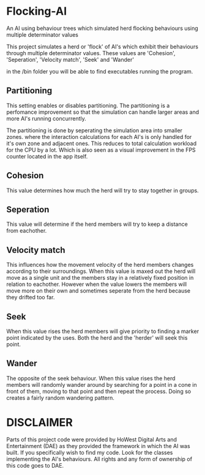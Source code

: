 # Flocking-AI
An AI using behaviour trees which simulated herd flocking behaviours using multiple determinator values

This project simulates a herd or 'flock' of AI's which exhibit their behaviours through multiple determinator
values. These values are 'Cohesion', 'Seperation', 'Velocity match', 'Seek' and 'Wander'

in the /bin folder you will be able to find executables running the program.

## Partitioning
This setting enables or disables partitioning. The partitioning is a perfomance
improvement so that the simulation can handle larger areas and more AI's running concurrently.

The partitioning is done by seperating the simulation area into smaller zones. where the interaction
calculations for each AI's is only handled for it's own zone and adjacent ones. This reduces to total
calculation workload for the CPU by a lot. Which is also seen as a visual improvement in the FPS counter
located in the app itself.

## Cohesion
This value determines how much the herd will try to stay together in groups.

## Seperation
This value will determine if the herd members will try to keep a distance from eachother.

## Velocity match
This influences how the movement velocity of the herd members changes according to their surroundings. 
When this value is maxed out the herd will move as a single unit and the members stay in a relatively fixed position
in relation to eachother. However when the value lowers the members will move more on their own and sometimes
seperate from the herd because they drifted too far.

## Seek
When this value rises the herd members will give priority to finding a marker point indicated by the uses. 
Both the herd and the 'herder' will seek this point.

## Wander
The opposite of the seek behaviour. When this value rises the herd members will randomly wander around
by searching for a point in a cone in front of them, moving to that point and then repeat the process.
Doing so creates a fairly random wandering pattern.

# DISCLAIMER<br>
Parts of this project code were provided by HoWest Digital Arts and Entertainment (DAE) as they provided the framework
in which the AI was built. If you specifically wish to find my code. Look for the classes implementing the AI's behaviours.
All rights and any form of ownership of this code goes to DAE.
